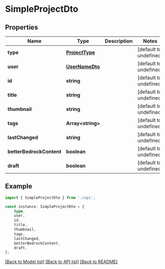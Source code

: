 # SimpleProjectDto


## Properties

Name | Type | Description | Notes
------------ | ------------- | ------------- | -------------
**type** | [**ProjectType**](ProjectType.md) |  | [default to undefined]
**user** | [**UserNameDto**](UserNameDto.md) |  | [default to undefined]
**id** | **string** |  | [default to undefined]
**title** | **string** |  | [default to undefined]
**thumbnail** | **string** |  | [default to undefined]
**tags** | **Array&lt;string&gt;** |  | [default to undefined]
**lastChanged** | **string** |  | [default to undefined]
**betterBedrockContent** | **boolean** |  | [default to undefined]
**draft** | **boolean** |  | [default to undefined]

## Example

```typescript
import { SimpleProjectDto } from './api';

const instance: SimpleProjectDto = {
    type,
    user,
    id,
    title,
    thumbnail,
    tags,
    lastChanged,
    betterBedrockContent,
    draft,
};
```

[[Back to Model list]](../README.md#documentation-for-models) [[Back to API list]](../README.md#documentation-for-api-endpoints) [[Back to README]](../README.md)
